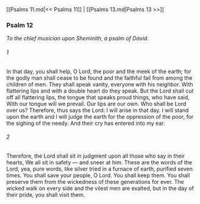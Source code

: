 [[Psalms 11.md|<< Psalms 11]]  |  [[Psalms 13.md|Psalms 13 >>]]

### Psalm 12

*To the chief musician upon Sheminith, a psalm of David.*

###### 1
In that day, you shall help, O Lord, the poor and the meek of the earth; for the godly man shall cease to be found and the faithful fail from among the children of men. They shall speak vanity, everyone with his neighbor. With flattering lips and with a double heart do they speak. But the Lord shall cut off all flattering lips, the tongue that speaks proud things, who have said, With our tongue will we prevail. Our lips are our own. Who shall be Lord over us? Therefore, thus says the Lord: I will arise in that day. I will stand upon the earth and I will judge the earth for the oppression of the poor, for the sighing of the needy. And their cry has entered into my ear.

###### 2
Therefore, the Lord shall sit in judgment upon all those who say in their hearts, We all sit in safety — and sneer at him. These are the words of the Lord, yea, pure words, like silver tried in a furnace of earth, purified seven times. You shall save your people, O Lord. You shall keep them. You shall preserve them from the wickedness of these generations for ever. The wicked walk on every side and the vilest men are exalted, but in the day of their pride, you shall visit them.
